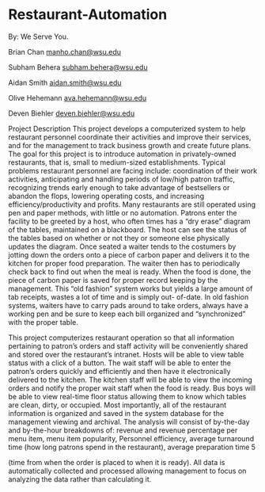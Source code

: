 # Restaurant-Automation
By: We Serve You. 

Brian Chan
manho.chan@wsu.edu 

Subham Behera
subham.behera@wsu.edu 

Aidan Smith
aidan.smith@wsu.edu 

Olive Hehemann
ava.hehemann@wsu.edu  

Deven Biehler
deven.biehler@wsu.edu 

Project Description 
This  project  develops  a  computerized  system  to  help  restaurant  personnel  coordinate 
their  activities  and  improve  their  services,  and  for  the  management  to  track  business 
growth and create future plans.  The goal for this project is to introduce automation in 
privately-owned  restaurants,  that  is,  small  to  medium-sized  establishments.  Typical 
problems  restaurant  personnel are  facing include:  coordination  of  their  work  activities, 
anticipating  and  handling  periods  of  low/high  patron  traffic,  recognizing  trends  early 
enough to take advantage of bestsellers or abandon the flops, lowering operating costs, 
and  increasing  efficiency/productivity  and  profits.  Many  restaurants  are  still  operated 
using pen and paper methods, with little or no automation. Patrons enter the facility to 
be  greeted  by  a  host,  who  often  times has a “dry erase” diagram of the tables, 
maintained on a blackboard. The host can see the status of the tables based on whether 
or not they or someone else physically updates the diagram. Once seated a waiter tends 
to the costumers by jotting down the orders onto a piece of carbon paper and delivers it 
to  the  kitchen  for  proper  food  preparation.  The  waiter  then  has  to  periodically  check 
back  to  find  out  when  the  meal  is  ready.  When  the  food  is  done,  the  piece  of  carbon 
paper is saved for proper record keeping by the management. This “old fashion” system 
works but yields a large amount of  tab receipts, wastes a lot of time and is simply out-
of-date. In old fashion systems, waiters have to carry pads around to take orders, always 
have a working pen and be sure to keep each bill organized and “synchronized” with the 
proper table. 
 
This  project  computerizes  restaurant  operation  so  that  all  information  pertaining  to 
patron’s orders and staff activity will be conveniently shared and stored over the 
restaurant’s intranet. Hosts will be able to view table status with a click of a button. The 
wait staff will be able to enter the patron’s orders quickly and efficiently and then have 
it  electronically  delivered  to  the  kitchen.  The  kitchen  staff  will  be  able  to  view  the 
incoming  orders  and  notify  the  proper  wait  staff  when  the  food  is  ready.  Bus  boys  will 
be  able  to  view  real-time  floor  status  allowing  them  to  know  which  tables  are  clean, 
dirty,  or  occupied. Most  importantly,  all of  the restaurant information  is  organized and 
saved  in  the  system  database  for  the  management  viewing  and  archival.  The  analysis 
will consist of by-the-day and by-the-hour breakdowns of: revenue and revenue 
percentage per menu item, menu item popularity, Personnel efficiency, average 
turnaround time (how long patrons spend in the restaurant), average preparation time 
5 
 
(time  from  when  the  order  is  placed  to  when  it  is  ready).  All  data  is  automatically 
collected  and  processed  allowing  management  to  focus  on  analyzing  the  data  rather 
than calculating it. 
 
